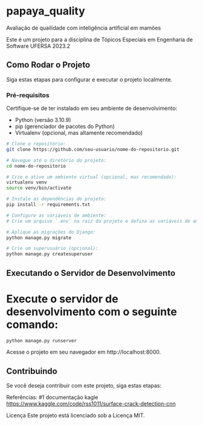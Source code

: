 # papaya_quality
Avaliação de quailidade com inteligência artificial em mamões 

Este é um projeto para a disciplina de Tópicos Especiais em Engenharia de Software
UFERSA 2023.2

## Como Rodar o Projeto

Siga estas etapas para configurar e executar o projeto localmente.

### Pré-requisitos

Certifique-se de ter instalado em seu ambiente de desenvolvimento:

- Python (versão 3.10.9)
- pip (gerenciador de pacotes do Python)
- Virtualenv (opcional, mas altamente recomendado)

```bash
# Clone o repositório:
git clone https://github.com/seu-usuario/nome-do-repositorio.git

# Navegue até o diretório do projeto:
cd nome-do-repositorio

# Crie e ative um ambiente virtual (opcional, mas recomendado):
virtualenv venv
source venv/bin/activate

# Instale as dependências do projeto:
pip install -r requirements.txt

# Configure as variáveis de ambiente:
# Crie um arquivo `.env` na raiz do projeto e defina as variáveis de ambiente necessárias, como chaves secretas, configurações de banco de dados, etc.

# Aplique as migrações do Django:
python manage.py migrate

# Crie um superusuário (opcional):
python manage.py createsuperuser
```

## Executando o Servidor de Desenvolvimento
# Execute o servidor de desenvolvimento com o seguinte comando:
```bash
python manage.py runserver
```
Acesse o projeto em seu navegador em http://localhost:8000.

## Contribuindo
Se você deseja contribuir com este projeto, siga estas etapas:

Referências:
#1 documentação kagle
https://www.kaggle.com/code/rss1011/surface-crack-detection-cnn

Licença
Este projeto está licenciado sob a Licença MIT.